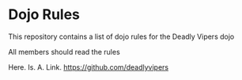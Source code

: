 Dojo Rules
==========

This repository contains a list of dojo rules for the Deadly Vipers dojo

All members should read the rules

Here. Is. A. Link.
https://github.com/deadlyvipers

